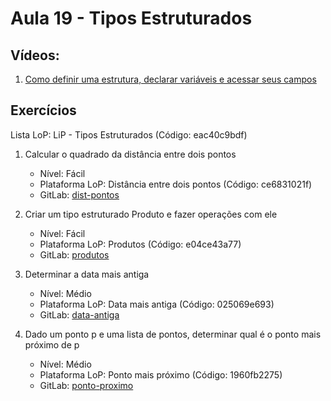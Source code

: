 # Aula 19 - Tipos Estruturados

## Vídeos:

1. [Como definir uma estrutura, declarar variáveis e acessar seus campos](https://youtu.be/kh3Z2ywZJmI)


## Exercícios

Lista LoP: LiP - Tipos Estruturados (Código: eac40c9bdf)

1. Calcular o quadrado da distância entre dois pontos
	- Nível: Fácil
	- Plataforma LoP: Distância entre dois pontos (Código: ce6831021f)
	- GitLab: [dist-pontos](https://gitlab.com/carlos_olarte/ect-lip/-/tree/master/tipos-estruturados/facil/dist-pontos)

2. Criar um tipo estruturado Produto e fazer operações com ele 
	- Nível: Fácil
	- Plataforma LoP: Produtos (Código: e04ce43a77)
	- GitLab: [produtos](https://gitlab.com/carlos_olarte/ect-lip/-/tree/master/tipos-estruturados/facil/produtos)
	
3. Determinar a data mais antiga
	- Nível: Médio
	- Plataforma LoP: Data mais antiga (Código: 025069e693)
	- GitLab: [data-antiga](https://gitlab.com/carlos_olarte/ect-lip/-/tree/master/tipos-estruturados/medio/data-antiga)
		
4. Dado um ponto p e uma lista de pontos, determinar qual é o ponto mais próximo de p
	- Nível: Médio
	- Plataforma LoP: Ponto mais próximo (Código: 1960fb2275)
	- GitLab: [ponto-proximo](https://gitlab.com/carlos_olarte/ect-lip/-/tree/master/tipos-estruturados/medio/ponto-proximo)

